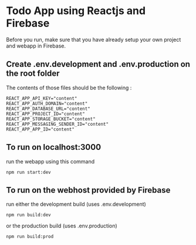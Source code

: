 # Todo App using Reactjs and Firebase

Before you run, make sure that you have already setup your own project and webapp in Firebase.

## Create .env.development and .env.production on the root folder

The contents of those files should be the following :
```
REACT_APP_API_KEY="content"
REACT_APP_AUTH_DOMAIN="content"
REACT_APP_DATABASE_URL="content"
REACT_APP_PROJECT_ID="content"
REACT_APP_STORAGE_BUCKET="content"
REACT_APP_MESSAGING_SENDER_ID="content"
REACT_APP_APP_ID="content"
```
## To run on localhost:3000
run the webapp using this command
```
npm run start:dev
```

## To run on the webhost provided by Firebase
run either the development build (uses .env.development)
```
npm run build:dev
```
or the production build (uses .env.production)
```
npm run build:prod
```
